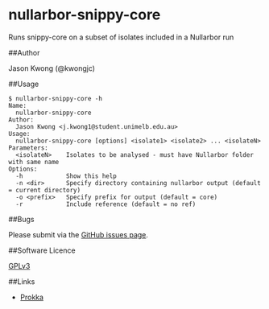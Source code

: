 # nullarbor-snippy-core
Runs snippy-core on a subset of isolates included in a Nullarbor run

##Author

Jason Kwong (@kwongjc)

##Usage

```
$ nullarbor-snippy-core -h
Name:
  nullarbor-snippy-core
Author:
  Jason Kwong <j.kwong1@student.unimelb.edu.au>
Usage:
  nullarbor-snippy-core [options] <isolate1> <isolate2> ... <isolateN>
Parameters:
  <isolateN>    Isolates to be analysed - must have Nullarbor folder with same name
Options:
  -h	        Show this help
  -n <dir>      Specify directory containing nullarbor output (default = current directory)
  -o <prefix>   Specify prefix for output (default = core)
  -r		    Include reference (default = no ref)
```

##Bugs

Please submit via the [GitHub issues page](https://github.com/kwongj/nullarbor-snippy-core/issues).  

##Software Licence

[GPLv3](https://github.com/kwongj/nullarbor-snippy-core/blob/master/LICENCE)

##Links
* [Prokka](https://github.com/tseemann/nullarbor)
